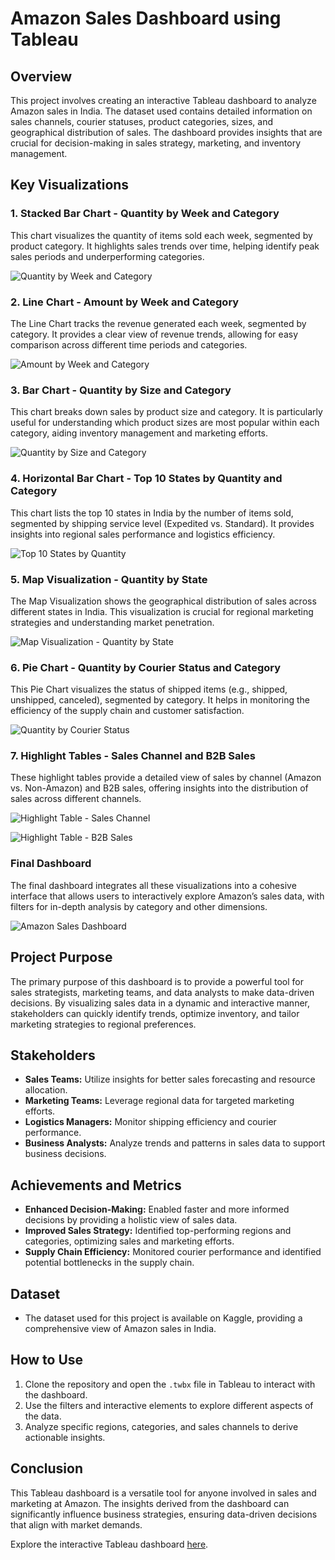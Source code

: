 # Amazon Sales Dashboard using Tableau

## Overview
This project involves creating an interactive Tableau dashboard to analyze Amazon sales in India. The dataset used contains detailed information on sales channels, courier statuses, product categories, sizes, and geographical distribution of sales. The dashboard provides insights that are crucial for decision-making in sales strategy, marketing, and inventory management.

## Key Visualizations

### 1. Stacked Bar Chart - **Quantity by Week and Category**
This chart visualizes the quantity of items sold each week, segmented by product category. It highlights sales trends over time, helping identify peak sales periods and underperforming categories.

![Quantity by Week and Category](https://github.com/user-attachments/assets/b2bcb47b-724c-46d1-bccd-c97e25c3cc32)


### 2. Line Chart - **Amount by Week and Category**
The Line Chart tracks the revenue generated each week, segmented by category. It provides a clear view of revenue trends, allowing for easy comparison across different time periods and categories.

![Amount by Week and Category](https://github.com/user-attachments/assets/b0771d1f-48bb-43af-a8c8-a4e283ff6463)


### 3. Bar Chart - **Quantity by Size and Category**
This chart breaks down sales by product size and category. It is particularly useful for understanding which product sizes are most popular within each category, aiding inventory management and marketing efforts.

![Quantity by Size and Category](https://github.com/user-attachments/assets/fecf3cbf-42b2-4518-819d-e0c620b7788e)


### 4. Horizontal Bar Chart - **Top 10 States by Quantity and Category**
This chart lists the top 10 states in India by the number of items sold, segmented by shipping service level (Expedited vs. Standard). It provides insights into regional sales performance and logistics efficiency.

![Top 10 States by Quantity](https://github.com/user-attachments/assets/75b20e50-cf11-4fc1-95d8-150822550820)


### 5. Map Visualization - **Quantity by State**
The Map Visualization shows the geographical distribution of sales across different states in India. This visualization is crucial for regional marketing strategies and understanding market penetration.

![Map Visualization - Quantity by State](https://github.com/user-attachments/assets/8e8be5aa-5244-4a81-9d5f-6f6380369c61)


### 6. Pie Chart - **Quantity by Courier Status and Category**
This Pie Chart visualizes the status of shipped items (e.g., shipped, unshipped, canceled), segmented by category. It helps in monitoring the efficiency of the supply chain and customer satisfaction.

![Quantity by Courier Status](https://github.com/user-attachments/assets/e7d71db1-2124-4f11-9ba8-d0abb3338ee8)


### 7. Highlight Tables - **Sales Channel and B2B Sales**
These highlight tables provide a detailed view of sales by channel (Amazon vs. Non-Amazon) and B2B sales, offering insights into the distribution of sales across different channels.

![Highlight Table - Sales Channel](https://github.com/user-attachments/assets/dbce0a51-86be-43ea-ac78-d0565790c8b3)

![Highlight Table - B2B Sales](https://github.com/user-attachments/assets/3e6773a8-18a8-468f-b19a-356575e6ed91)


### Final Dashboard
The final dashboard integrates all these visualizations into a cohesive interface that allows users to interactively explore Amazon’s sales data, with filters for in-depth analysis by category and other dimensions.

![Amazon Sales Dashboard](https://github.com/user-attachments/assets/21b40b85-7955-4a94-8abe-0bdb4f84e359)

## Project Purpose
The primary purpose of this dashboard is to provide a powerful tool for sales strategists, marketing teams, and data analysts to make data-driven decisions. By visualizing sales data in a dynamic and interactive manner, stakeholders can quickly identify trends, optimize inventory, and tailor marketing strategies to regional preferences.

## Stakeholders
- **Sales Teams:** Utilize insights for better sales forecasting and resource allocation.
- **Marketing Teams:** Leverage regional data for targeted marketing efforts.
- **Logistics Managers:** Monitor shipping efficiency and courier performance.
- **Business Analysts:** Analyze trends and patterns in sales data to support business decisions.

## Achievements and Metrics
- **Enhanced Decision-Making:** Enabled faster and more informed decisions by providing a holistic view of sales data.
- **Improved Sales Strategy:** Identified top-performing regions and categories, optimizing sales and marketing efforts.
- **Supply Chain Efficiency:** Monitored courier performance and identified potential bottlenecks in the supply chain.

## Dataset
- The dataset used for this project is available on Kaggle, providing a comprehensive view of Amazon sales in India.

## How to Use
1. Clone the repository and open the `.twbx` file in Tableau to interact with the dashboard.
2. Use the filters and interactive elements to explore different aspects of the data.
3. Analyze specific regions, categories, and sales channels to derive actionable insights.

## Conclusion
This Tableau dashboard is a versatile tool for anyone involved in sales and marketing at Amazon. The insights derived from the dashboard can significantly influence business strategies, ensuring data-driven decisions that align with market demands.

Explore the interactive Tableau dashboard [here](#).
